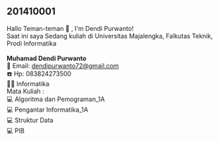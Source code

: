 ## 201410001 
Hallo Teman-teman 👋 , I'm Dendi Purwanto! <br>
Saat ini saya Sedang kuliah di Universitas Majalengka, Falkutas Teknik, Prodi Informatika </br></br>
**Muhamad Dendi Purwanto**  
:e-mail: Email: dendipurwanto72@gmail.com </br>
:telephone: Hp: 083824273500 <br>
:technologist:  Informatika
</br>
Mata Kuliah : </br>
:computer: Algoritma dan Pemograman_1A</br>
:computer:  Pengantar Informatika_1A</br>
:computer: Struktur Data</br>
:computer: PIB</br>

 
